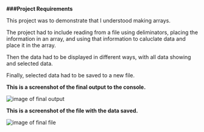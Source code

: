 **###Project Requirements**

This project was to demonstrate that I understood making arrays. 

The project had to include reading from a file using deliminators, placing the information in an array,
and using that information to caluclate data and place it in the array. 

Then the data had to be displayed in different ways, with all data showing and selected data. 

Finally, selected data had to be saved to a new file. 




**This is a screenshot of the final output to the console.**

![image of final output](https://i.imgur.com/6aN0y9F.jpg)





**This is a screenshot of the file with the data saved.**

![image of final file](https://i.imgur.com/vtSoDFM.jpg?2)
